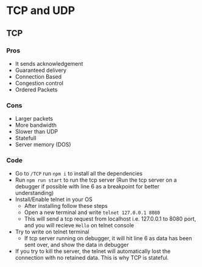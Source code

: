 # TCP and UDP

## TCP

### Pros

- It sends acknowledgement
- Guaranteed delivery
- Connection Based
- Congestion control
- Ordered Packets

### Cons

- Larger packets
- More bandwidth
- Slower than UDP
- Statefull
- Server memory (DOS)

### Code

- Go to `/TCP` run `npm i` to install all the dependencies
- Run `npm run start` to run the tcp server (Run the tcp server on a debugger if possible with line 6 as a breakpoint for better understanding)
- Install/Enable telnet in your OS
  - After installing follow these steps
  - Open a new terminal and write `telnet 127.0.0.1 8080`
  - This will send a tcp request from localhost i.e. 127.0.0.1 to 8080 port, and you will recieve `Hello` on telnet console
- Try to write on telnet terminal
  - If tcp server running on debugger, it will hit line 6 as data has been sent over, and show the data in debugger
- If you try to kill the server, the telnet will automatically lost the connection with no retained data. This is why TCP is stateful.
